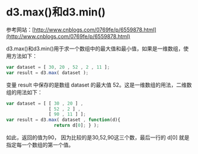 # d3.max()和d3.min()

参考网站：[http://www.cnblogs.com/0769fe/p/6559878.html](http://www.cnblogs.com/0769fe/p/6559878.html)

d3.max()和d3.min()用于求一个数组中的最大值和最小值，如果是一维数组，使用方法如下：
```javascript
var dataset = [ 30, 20 , 52 , 2 , 11 ];  
var result = d3.max( dataset );  
```
变量 result 中保存的是数组 dataset 的最大值 52。这是一维数组的用法，二维数组的用法如下：
```javascript
var dataset = [ [ 30 , 20 ] ,   
                [ 52 , 2 ] ,  
                [ 90 , 11 ] ];  
var result = d3.max( dataset , function(d){   
                  return d[0]; } );  
```
如此，返回的值为90， 因为比较的是30,52,90这三个数，最后一行的 d[0] 就是指定每一个数组的第一个值。